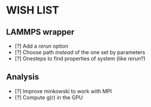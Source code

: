 WISH LIST
=========

LAMMPS wrapper
--------------
- [?] Add a *rerun* option
- [?] Choose path *instead* of the one set by parameters
- [?] Onesteps to find properties of system (like *rerun*?)

Analysis
--------
- [?] Improve minkowski to work with MPI
- [?] Compute g(r) in the GPU
